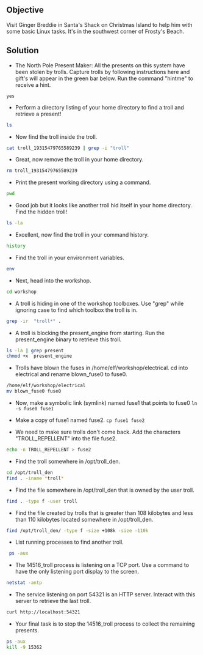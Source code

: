 ## Objective
Visit Ginger Breddie in Santa's Shack on Christmas Island to help him with some basic Linux tasks. It's in the southwest corner of Frosty's Beach.

## Solution

- The North Pole Present Maker:
All the presents on this system have been stolen by trolls. Capture trolls by following instructions here and gift's will appear in the green bar below. Run the command "hintme" to receive a hint.
```
yes
```

- Perform a directory listing of your home directory to find a troll and retrieve a present!
```bash
ls
```

- Now find the troll inside the troll.
```bash
cat troll_19315479765589239 | grep -i "troll"
```

- Great, now remove the troll in your home directory.
```bash
rm troll_19315479765589239
```

- Print the present working directory using a command.
```bash
pwd
```

- Good job but it looks like another troll hid itself in your home directory. Find the hidden troll!
```bash
ls -la
```

- Excellent, now find the troll in your command history.
```bash
history
```

- Find the troll in your environment variables.
```bash
env
```

- Next, head into the workshop.
```bash
cd workshop
```

- A troll is hiding in one of the workshop toolboxes. Use "grep" while ignoring case to find which toolbox the troll is in.
```bash
grep -ir  "troll*" .
```

- A troll is blocking the present_engine from starting. Run the present_engine binary to retrieve this troll.
```bash
ls -la | grep present
chmod +x  present_engine
```

- Trolls have blown the fuses in /home/elf/workshop/electrical. cd into electrical and rename blown_fuse0 to fuse0.
```bash
/home/elf/workshop/electrical
mv blown_fuse0 fuse0
```

- Now, make a symbolic link (symlink) named fuse1 that points to fuse0 ```ln -s fuse0 fuse1```

- Make a copy of fuse1 named fuse2. ```cp fuse1 fuse2```

- We need to make sure trolls don't come back. Add the characters "TROLL_REPELLENT" into the file fuse2.
```bash
echo -n TROLL_REPELLENT > fuse2
```

- Find the troll somewhere in /opt/troll_den.
```bash
cd /opt/troll_den
find . -iname *troll*
```

- Find the file somewhere in /opt/troll_den that is owned by the user troll.
```bash
find . -type f -user troll
```

- Find the file created by trolls that is greater than 108 kilobytes and less than 110 kilobytes located somewhere in /opt/troll_den.
```bash
find /opt/troll_den/ -type f -size +108k -size -110k
```

- List running processes to find another troll.
```bash
 ps -aux
```

- The 14516_troll process is listening on a TCP port. Use a command to have the only listening port display to the screen.
```bash
netstat -antp
```

- The service listening on port 54321 is an HTTP server. Interact with this server to retrieve the last troll.
```bash
curl http://localhost:54321
```

- Your final task is to stop the 14516_troll process to collect the remaining presents.
```bash
ps -aux
kill -9 15362
```



